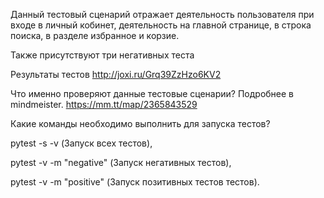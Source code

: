 Данный тестовый сценарий отражает деятельность пользователя при входе в личный кобинет, деятельность на главной странице,
в строка поиска, в разделе избранное и корзие.

Также присутствуют три негативных теста


Результаты тестов http://joxi.ru/Grq39ZzHzo6KV2

Что именно проверяют данные тестовые сценарии?
Подробнее в mindmeister. https://mm.tt/map/2365843529 

Какие команды необходимо выполнить для запуска тестов?

pytest -s -v (Запуск всех тестов),

pytest -v -m "negative" (Запуск негативных тестов),

pytest -v -m "positive" (Запуск позитивных тестов тестов).
